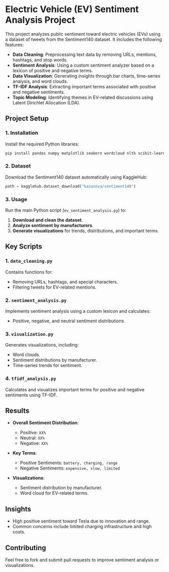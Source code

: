 # Electric Vehicle (EV) Sentiment Analysis Project

This project analyzes public sentiment toward electric vehicles (EVs) using a dataset of tweets from the Sentiment140 dataset. It includes the following features:

- **Data Cleaning**: Preprocessing text data by removing URLs, mentions, hashtags, and stop words.
- **Sentiment Analysis**: Using a custom sentiment analyzer based on a lexicon of positive and negative terms.
- **Data Visualization**: Generating insights through bar charts, time-series analysis, and word clouds.
- **TF-IDF Analysis**: Extracting important terms associated with positive and negative sentiments.
- **Topic Modeling**: Identifying themes in EV-related discussions using Latent Dirichlet Allocation (LDA).

## Project Setup

### 1. Installation
Install the required Python libraries:
```bash
pip install pandas numpy matplotlib seaborn wordcloud nltk scikit-learn kagglehub
```

### 2. Dataset
Download the Sentiment140 dataset automatically using KaggleHub:
```python
path = kagglehub.dataset_download("kazanova/sentiment140")
```

### 3. Usage
Run the main Python script (`ev_sentiment_analysis.py`) to:

1. **Download and clean the dataset**.
2. **Analyze sentiment by manufacturers**.
3. **Generate visualizations** for trends, distributions, and important terms.

## Key Scripts

### 1. `data_cleaning.py`
Contains functions for:
- Removing URLs, hashtags, and special characters.
- Filtering tweets for EV-related mentions.

### 2. `sentiment_analysis.py`
Implements sentiment analysis using a custom lexicon and calculates:
- Positive, negative, and neutral sentiment distributions.

### 3. `visualization.py`
Generates visualizations, including:
- Word clouds.
- Sentiment distributions by manufacturer.
- Time-series trends for sentiment.

### 4. `tfidf_analysis.py`
Calculates and visualizes important terms for positive and negative sentiments using TF-IDF.

## Results
- **Overall Sentiment Distribution**:
    - Positive: `XX%`
    - Neutral: `XX%`
    - Negative: `XX%`

- **Key Terms**:
    - Positive Sentiments: `battery, charging, range`
    - Negative Sentiments: `expensive, slow, limited`

- **Visualizations**:
    - Sentiment distribution by manufacturer.
    - Word cloud for EV-related terms.

## Insights
- High positive sentiment toward Tesla due to innovation and range.
- Common concerns include limited charging infrastructure and high costs.

## Contributing
Feel free to fork and submit pull requests to improve sentiment analysis or visualizations.

